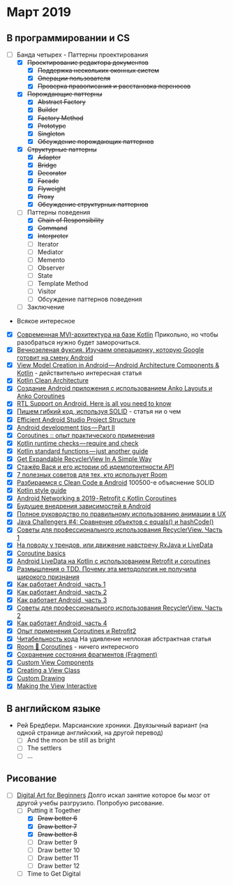 # Март 2019
## В программировании и CS
- [ ] Банда четырех - Паттерны проектирования
  - [x] ~~Проектирование редактора документов~~
    - [x] ~~Поддержка нескольких оконных систем~~
    - [x] ~~Операции пользователя~~
    - [x] ~~Проверка правописания и расстановка переносов~~
  - [x] ~~Порождающие паттерны~~
    - [x] ~~Abstract Factory~~
    - [x] ~~Builder~~
    - [x] ~~Factory Method~~
    - [x] ~~Prototype~~
    - [x] ~~Singleton~~
    - [x] ~~Обсуждение порождающих паттернов~~
  - [x] ~~Структурные паттерны~~
    - [x] ~~Adapter~~
    - [x] ~~Bridge~~
    - [x] ~~Decorator~~
    - [x] ~~Facade~~
    - [x] ~~Flyweight~~
    - [x] ~~Proxy~~
    - [x] ~~Обсуждение структурных паттернов~~
  - [ ] Паттерны поведения
    - [x] ~~Chain of Responsibility~~
    - [x] ~~Command~~
    - [x] ~~Interpreter~~
    - [ ] Iterator
    - [ ] Mediator
    - [ ] Memento
    - [ ] Observer
    - [ ] State
    - [ ] Template Method
    - [ ] Visitor
    - [ ] Обсуждение паттернов поведения
  - [ ] Заключение

 - Всякое интересное
 - [x] [Современная MVI-архитектура на базе Kotlin](https://habr.com/ru/company/badoo/blog/429728/) Прикольно, но чтобы разобраться нужно будет заморочиться.
 - [x] [Вечнозеленая фуксия. Изучаем операционку, которую Google готовит на смену Android](https://xakep.ru/2019/01/09/google-fuchsia/)
 - [x] [View Model Creation in Android — Android Architecture Components & Kotlin](https://proandroiddev.com/view-model-creation-in-android-android-architecture-components-kotlin-ce9f6b93a46b) - действительно интересная статья
 - [x] [Kotlin Clean Architecture](https://proandroiddev.com/kotlin-clean-architecture-1ad42fcd97fa)
 - [x] [Создание Android приложения с использованием Anko Layouts и Anko Coroutines](https://habr.com/ru/post/442440/)
 - [x] [RTL Support on Android. Here is all you need to know](https://habr.com/ru/post/442440/)
 - [x] [Пишем гибкий код, используя SOLID](https://habr.com/ru/company/skillbox/blog/442928/) - статья ни о чем
 - [x] [Efficient Android Studio Project Structure](https://medium.com/@andycherkashyn/how-to-organize-android-project-files-the-right-way-46b34289ad0a)
 - [x] [Android development tips — Part II](https://medium.com/code-procedure-and-rants/android-development-tips-part-ii-476bbab182b9)
 - [x] [Coroutines :: опыт практического применения](https://habr.com/ru/company/e-Legion/blog/442920/)
 - [x] [Kotlin runtime checks — require and check](https://proandroiddev.com/kotlin-runtime-checks-require-and-check-435b590fbe2d)
 - [x] [Kotlin standard functions — just another guide](https://proandroiddev.com/kotlin-standard-functions-just-another-guide-8c639181ceb1)
 - [x] [Get Expandable RecyclerView In A Simple Way](https://android.jlelse.eu/get-expandable-recyclerview-in-a-simple-way-8946046b4573)
 - [x] [Стажёр Вася и его истории об идемпотентности API](https://habr.com/ru/company/yandex/blog/442762/)
 - [x] [7 полезных советов для тех, кто использует Room](https://habr.com/ru/post/442786/)
 - [x] [Разбираемся с Clean Code в Android](https://habr.com/ru/post/443662/) 100500-е объяснение SOLID
 - [x] [Kotlin style guide](https://developer.android.com/kotlin/style-guide)
 - [x] [Android Networking в 2019 - Retrofit с Kotlin Coroutines](https://nuancesprog.ru/p/3270/)
 - [x] [Будущее внедрения зависимостей в Android](https://habr.com/ru/post/444530/)
 - [x] [Полное руководство по правильному использованию анимации в UX](https://habr.com/ru/post/424383/)
 - [x] [Java Challengers #4: Сравнение объектов с equals() и hashCode()](https://habr.com/ru/company/otus/blog/443710/)
 - [x] [Советы для профессионального использования RecyclerView. Часть 1](https://habr.com/ru/post/425945/)
 - [x] [На поводу у трендов, или движение навстречу RxJava и LiveData](https://habr.com/ru/company/funcorp/blog/426999/)
 - [x] [Coroutine basics](https://kotlinlang.org/docs/reference/coroutines/basics.html)
 - [x] [Android LiveData на Kotlin с использованием Retrofit и coroutines](https://habr.com/ru/post/427475/)
 - [x] [Размышления о TDD. Почему эта методология не получила широкого признания](https://habr.com/ru/company/piter/blog/427853/)
 - [x] [Как работает Android, часть 1](https://habr.com/ru/company/solarsecurity/blog/334796/)
 - [x] [Как работает Android, часть 2](https://habr.com/ru/company/solarsecurity/blog/338292/)
 - [x] [Как работает Android, часть 3](https://habr.com/ru/company/solarsecurity/blog/338494/)
 - [x] [Советы для профессионального использования RecyclerView. Часть 2](https://habr.com/ru/post/426773/)
 - [x] [Как работает Android, часть 4](https://habr.com/ru/company/solarsecurity/blog/427431/)
 - [x] [Опыт применения Coroutines и Retrofit2](https://habr.com/ru/post/445242/)
 - [x] [Читабельность кода](https://habr.com/ru/company/alconost/blog/443678/) На удивление неплохая абстрактная статья
 - [x] [Room 🔗 Coroutines](https://medium.com/androiddevelopers/room-coroutines-422b786dc4c5) - ничего интересного
 - [x] [Сохранение состояния фрагментов (Fragment)](https://habr.com/ru/post/280586/)
 - [x] [Custom View Components](https://developer.android.com/guide/topics/ui/custom-components)
 - [x] [Creating a View Class](https://developer.android.com/training/custom-views/create-view)
 - [x] [Custom Drawing](https://developer.android.com/training/custom-views/custom-drawing)
 - [x] [Making the View Interactive](https://developer.android.com/training/custom-views/making-interactive)
## В английском языке
- Рей Бредбери. Марсианские хроники. Двуязычный вариант (на одной странице английский, на другой перевод)
  - [ ] And the moon be still as bright
  - [ ] The settlers
  - [ ] ...

## Рисование
- [ ] [Digital Art for Beginners](https://www.udemy.com/digital-art-101-from-beginner-to-pro) Долго искал занятие которое бы мозг от другой учебы разгрузило. Попробую рисование.
  - [ ] Putting it Together
    - [x] ~~Draw better 6~~
    - [x] ~~Draw better 7~~
    - [x] ~~Draw better 8~~
    - [ ] Draw better 9
    - [ ] Draw better 10
    - [ ] Draw better 11
    - [ ] Draw better 12
  - [ ] Time to Get Digital